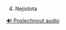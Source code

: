 
4. Nejistota

[🔊 Poslechnout audio](/data/7-paragraphs/audio/chapter_166/para_002-4-Nejistota.mp3)
